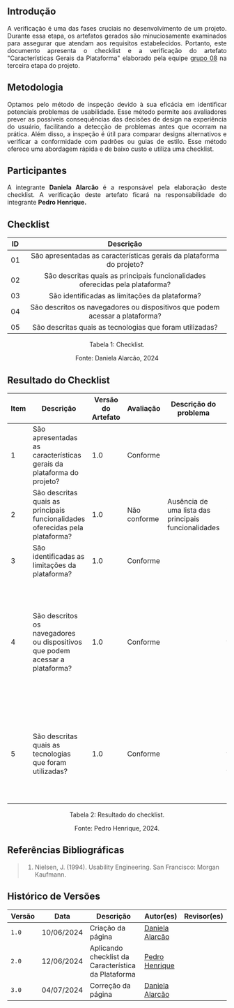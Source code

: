 ## Introdução
<p style="text-align: justify;"> A verificação é uma das fases cruciais no desenvolvimento de um projeto. Durante essa etapa, os artefatos gerados são minuciosamente examinados para assegurar que atendam aos requisitos estabelecidos. Portanto, este documento apresenta o checklist e a verificação do artefato "Características Gerais da Plataforma" elaborado pela equipe <a href="https://interacao-humano-computador.github.io/2024.1-Central-Expresso/" target="_blank">grupo 08</a> na terceira etapa do projeto. </p>

## Metodologia
<p style="text-align: justify;"> Optamos pelo método de inspeção devido à sua eficácia em identificar potenciais problemas de usabilidade. Esse método permite aos avaliadores prever as possíveis consequências das decisões de design na experiência do usuário, facilitando a detecção de problemas antes que ocorram na prática. Além disso, a inspeção é útil para comparar designs alternativos e verificar a conformidade com padrões ou guias de estilo. Esse método oferece uma abordagem rápida e de baixo custo e utiliza uma checklist. </p>

## Participantes
<p style="text-align: justify;"> A integrante <strong>Daniela Alarcão</strong> é a responsável pela elaboração deste checklist. A verificação deste artefato ficará na responsabilidade do integrante <strong>Pedro Henrique.</strong></p>

## Checklist

<center>

| ID     | Descrição           |
| ------ | :--------: | 
|01| São apresentadas as características gerais da plataforma do projeto? |  
|02| São descritas quais as principais funcionalidades oferecidas pela plataforma? | 
|03| São identificadas as limitações da plataforma? |  
|04| São descritos os navegadores ou dispositivos que podem acessar a plataforma? 
|05| São descritas quais as tecnologias que foram utilizadas?|  
<p style="text-align: center">Tabela 1: Checklist.</p>
<p style="text-align: center">Fonte: Daniela Alarcão, 2024</p>
</center>

## Resultado do Checklist 
| Item | Descrição      | Versão do Artefato | Avaliação      | Descrição do problema | Sugestão de Ação Corretiva | Observações |
| ---- | -------------- | ------------------ | -------------- | --------------------- | -------------------------- | ----------- |
|  1   | São apresentadas as características gerais da plataforma do projeto? | 1.0 | Conforme |  |  | |
|  2   | São descritas quais as principais funcionalidades oferecidas pela plataforma? | 1.0 | Não conforme | Ausência de uma lista das principais funcionalidades | Adicionar esse item à essa etapa  | |
|  3   | São identificadas as limitações da plataforma? | 1.0 | Conforme |  |  | |
|  4   | São descritos os navegadores ou dispositivos que podem acessar a plataforma? | 1.0 | Conforme  | | Poderiam colocar um tópico para esse aspecto | Conforme, mas pode ser deixado passar por alguém que deseja somente visualizar esse aspecto, por estar inserido no texto junto com outros aspectos |
|  5   | São descritas quais as tecnologias que foram utilizadas? | 1.0 | Conforme |  | Poderiam colocar um tópico para as tecnologias | Artefato conforme, mas por estar dentro do texto, pode passar batido para alguém que só deseja identificar esse aspecto |
<p style="text-align: center">Tabela 2: Resultado do checklist.</p>
<p style="text-align: center">Fonte: Pedro Henrique, 2024.</p>

## Referências Bibliográficas
> 1. Nielsen, J. (1994). Usability Engineering. San Francisco: Morgan Kaufmann.

## Histórico de Versões

| Versão |    Data    | Descrição                                 | Autor(es)                                       | Revisor(es)                                    |
| ------ | :--------: | ----------------------------------------- | ----------------------------------------------- | ---------------------------------------------- |
| `1.0`   | 10/06/2024 | Criação da página                         | [Daniela Alarcão](https://github.com/danialarcao) |   |
| `2.0`   | 12/06/2024 | Aplicando checklist da Característica da Plataforma                         | [Pedro Henrique](https://github.com/PedroHhenriq) |   |
| `3.0`   | 04/07/2024 | Correção da página   | [Daniela Alarcão](https://github.com/danialarcao) |   |